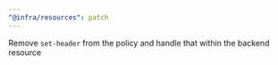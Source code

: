 ```yaml
---
"@infra/resources": patch
---
```


Remove `set-header` from the policy and handle that within the backend resource
